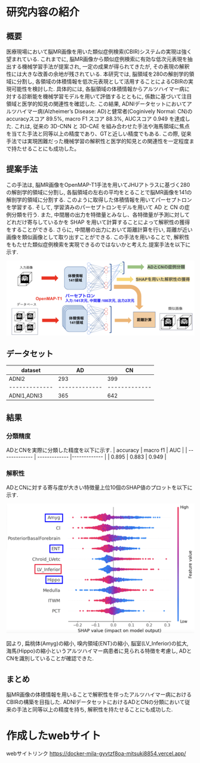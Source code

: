 # 研究内容の紹介
## 概要
医療現場において脳MR画像を用いた類似症例検索(CBIR)システムの実現は強く望まれている. これまでに, 脳MR画像から類似症例検索に有効な低次元表現を抽出する機械学習手法が提案され, 一定の成果が得られてきたが, その表現の解釈性には大きな改善の余地が残されている. 本研究では, 脳領域を280の解剖学的領域に分割し, 各領域の体積情報を低次元表現として活用することによるCBIRの実現可能性を検討した. 具体的には, 各脳領域の体積情報からアルツハイマー病に対する診断能を機械学習モデルを用いて評価するとともに, 係数に基づいて注目領域と医学的知見の関連性を確認した. この結果, ADNIデータセットにおいてアルツハイマー病(Alzheimer’s Disease: AD)と健常者(Coginively Normal: CN)のaccuracyスコア 89.5%, macro F1 スコア 88.3%, AUCスコア 0.949 を達成した. これは, 従来の 3D-CNN と 3D-CAE を組み合わせた手法や海馬領域に焦点を当てた手法と同等以上の精度であり、GTと近しい精度でもある. この際, 従来手法では実現困難だった機械学習の解釈性と医学的知見との関連性を一定程度まで持たせることにも成功した。

## 提案手法
この手法は, 脳MR画像をOpenMAP-T1手法を用いてJHUアトラスに基づく280の解剖学的領域に分割し, 各脳領域の左右の平均をとることで脳MR画像を141の解剖学的領域に分割する. このように取得した体積情報を用いてパーセプトロンを学習する. そして, 学習済みのパーセプトロンモデルを用いて AD と CN の症例分類を行う. また, 中間層の出力を特徴量とみなし、各特徴量が予測に対してどれだけ寄与しているかを SHAP を用いて計算することによって解釈性の獲得をすることができる. さらに, 中間層の出力において距離計算を行い, 距離が近い画像を類似画像として取り出すことができる. この手法を用いることで, 解釈性をもたせた類似症例検索を実現できるのではないかと考えた.提案手法を以下に示す.

<p align="center">
  <a href="./Proposed Method.png">
    <img width="800px" src="./Proposed Method.png" />
  </a>
</p>

## データセット
| dataset  | AD | CN | 
| ------------- | ------------- |------------- |
| ADNI2 | 293 | 399 |
| ------------- | ------------- |------------- |
| ADNI1,ADNI3 | 365 | 642 |

## 結果
### 分類精度
ADとCNを実際に分類した精度を以下に示す.
| accuracy  | macro f1 | AUC | 
| ------------- | ------------- |------------- |
| 0.895 | 0.883 | 0.949 |

### 解釈性
ADとCNに対する寄与度が大きい特徴量上位10個のSHAP値のプロットを以下に示す.
<p align="center">
  <a href="./Interpretability.png">
    <img width="600px" src="./Interpretability.png" />
  </a>
</p>

図より, 扁桃体(Amyg)の縮小, 嗅内領域(ENT)の縮小, 脳室(LV_Inferior)の拡大, 海馬(Hippo)の縮小というアルツハイマー病患者に見られる特徴を考慮し, ADとCNを識別していることが確認できた.

## まとめ
脳MR画像の体積情報を用いることで解釈性を伴ったアルツハイマー病におけるCBIRの構築を目指した. ADNIデータセットにおけるADとCNの分類において従来の手法と同等以上の精度を持ち, 解釈性を持たせることにも成功した.

# 作成したwebサイト
webサイトリンク
https://docker-mila-gyvtzf8oa-mitsuki8854.vercel.app/

